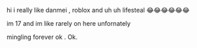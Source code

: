hi i really like danmei , roblox and uh uh lifesteal 😂😂😂😂😂😂

im 17 and im like rarely on here unfornately

mingling forever ok . Ok. 
